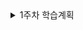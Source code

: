 <details>
<summary>1주차 학습계획</summary>
<div markdown="1">

### 7/4 (화)
- 10:00 ~ 10:10 그룹 스크럼
- 10:10 ~ 11:30 학습 분석 및 학습 계획표 작성
- 11:30 ~ 12:00 프로젝트 생성 및 파일 생성
- 13:00 ~ 14:00 게임보드 만들기 과제 수행
- 14:00 ~ 14:30 동료간 피어세션
- 14:30 ~ 16:30 게임보드 만들기 과제 수행 및 검토
- 16:30 ~ 18:30 럭키카드 클래스 구현하기 과제 수행
- 18:30 ~ 19:00 성장 일기 및 그룹 회고 진행

### 7/5 (수)
- 10:00 ~ 10:10 그룹 스크럼
- 10:10 ~ 12:00 럭키카드 클래스 구현하기 과제 수행 및 검토
- 13:00 ~ 14:00 카드 나눠주기 과제 수행
- 14:00 ~ 14:30 동료간 피어세션
- 14:30 ~ 15:30 카드 나눠주기 중간 점검
- 15:30 ~ 17:30 카드 나눠주기 수행
- 17:30 ~ 18:30 카드 나눠주기 마지막 점검 및 보완
- 18:30 ~ 19:00 성장 일기 및 그룹 회고 진행

### 7/6 (목)
- 10:00 ~ 10:10 그룹 스크럼
- 10:10 ~ 12:00 게임 로직 구현하기 과제 수행
- 13:00 ~ 14:00 게임 로직 구현하기 과제 수행
- 14:00 ~ 14:30 동료간 피어세션
- 14:30 ~ 15:30 모바일 중간 피드백
- 15:30 ~ 16:00 게임 로직 구현하기 중간 점검
- 16:00 ~ 18:30 게임 로직 구현하기 과제 수행
- 18:30 ~ 19:00 성장 일기 및 그룹 회고 진행

### 7/7 (금)
- 10:00 ~ 10:10 그룹 스크럼
- 10:10 ~ 10:20 데모 영상 제출 및 등록
- 10:20 ~ 12:00 게임 로직 구현하기 마지막 점검 및 보완
- 13:00 ~ 14:00 전체 프로젝트 점검 및 보완
- 14:00 ~ 16:00 그룹간 피어세션
- 16:00 ~ 17:00 미니 세미나
- 17:00 ~ 18:00 중간 피드백
- 18:00 ~ 19:00 성장 일기 및 그룹 회고 진행


</div>
</details>
